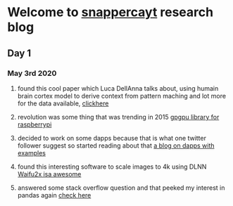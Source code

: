 # Welcome to [snappercayt](https://twitter.com/snappercayt) research blog


## Day 1
### May 3rd 2020

1. found this cool paper which Luca DellAnna talks about, using humain brain cortex model to derive context 
from pattern maching and lot more for the data available, [clickhere](https://luca-dellanna.com/wp-content/uploads/2019/01/Techniques-for-the-Emergence-of-Meaning-in-ML.pdf)

2. revolution was some thing that was trending in 2015 [gpgpu library for raspberrypi](https://github.com/hermanhermitage/videocoreiv)

3. decided to work on some dapps because that is what one twitter follower suggest so started reading about that
[a blog on dapps with examples](https://hackernoon.com/what-are-decentralized-applications-dapps-explained-with-examples-7ff8f2c4a460)

4. found this interesting software to scale images to 4k using DLNN [Waifu2x isa awesome](https://github.com/AaronFeng753/Waifu2x-Extension-GUI)

5. answered some stack overflow question and that peeked my interest in pandas again [check here](https://stackoverflow.com/users/11679090/snappercayt)
